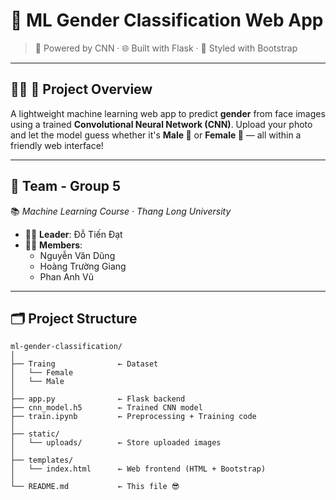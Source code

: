 # 🎯 **ML Gender Classification Web App**  
> 🧠 Powered by CNN · 🌐 Built with Flask · 🎨 Styled with Bootstrap

---

## 👨‍🏫 **📘 Project Overview**

A lightweight machine learning web app to predict **gender** from face images using a trained **Convolutional Neural Network (CNN)**. Upload your photo and let the model guess whether it's **Male 👦** or **Female 👧** — all within a friendly web interface!

---

## 👥 **Team - Group 5**  
📚 *Machine Learning Course · Thang Long University*

- 🧑‍💼 **Leader**: Đỗ Tiến Đạt  
- 👨‍🎓 **Members**:  
  - Nguyễn Văn Dũng  
  - Hoàng Trường Giang  
  - Phan Anh Vũ  

---

## 🗂️ **Project Structure**

```plaintext
ml-gender-classification/
│
├── Traing              ← Dataset
│   └── Female
│   └── Male
│
├── app.py              ← Flask backend
├── cnn_model.h5        ← Trained CNN model
├── train.ipynb         ← Preprocessing + Training code
│
├── static/
│   └── uploads/        ← Store uploaded images
│
├── templates/
│   └── index.html      ← Web frontend (HTML + Bootstrap)
│
└── README.md           ← This file 😎
